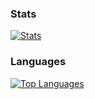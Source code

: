 ### Stats

[![Stats](https://github-readme-stats.vercel.app/api?username=Sardingfish&show_icons=true&include_all_commits=true&hide_title=true)](https://github.com/Sardingfish)

### Languages
[![Top Languages](https://github-readme-stats.vercel.app/api/top-langs/?username=Sardingfish&layout=compact&hide_title=true&card_width=445)](https://github.com/Sardingfish?tab=repositories)
